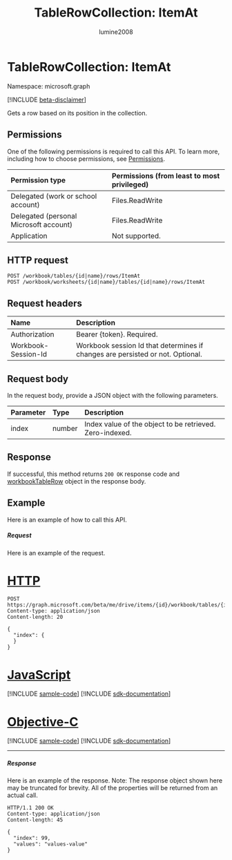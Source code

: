 ﻿---
title: "TableRowCollection: ItemAt"
description: "Gets a row based on its position in the collection."
author: "lumine2008"
localization_priority: Normal
ms.prod: "excel"
doc_type: apiPageType
---

# TableRowCollection: ItemAt

Namespace: microsoft.graph

[!INCLUDE [beta-disclaimer](../../includes/beta-disclaimer.md)]

Gets a row based on its position in the collection.

## Permissions

One of the following permissions is required to call this API. To learn more, including how to choose permissions, see [Permissions](/graph/permissions-reference).

| Permission type                        | Permissions (from least to most privileged) |
| :------------------------------------- | :------------------------------------------ |
| Delegated (work or school account)     | Files.ReadWrite                             |
| Delegated (personal Microsoft account) | Files.ReadWrite                             |
| Application                            | Not supported.                              |

## HTTP request

<!-- { "blockType": "ignored" } -->

```http
POST /workbook/tables/{id|name}/rows/ItemAt
POST /workbook/worksheets/{id|name}/tables/{id|name}/rows/ItemAt

```

## Request headers

| Name                | Description                                                                    |
| :------------------ | :----------------------------------------------------------------------------- |
| Authorization       | Bearer {token}. Required.                                                      |
| Workbook-Session-Id | Workbook session Id that determines if changes are persisted or not. Optional. |

## Request body

In the request body, provide a JSON object with the following parameters.

| Parameter | Type   | Description                                              |
| :-------- | :----- | :------------------------------------------------------- |
| index     | number | Index value of the object to be retrieved. Zero-indexed. |

## Response

If successful, this method returns `200 OK` response code and [workbookTableRow](../resources/workbooktablerow.md) object in the response body.

## Example

Here is an example of how to call this API.

##### Request

Here is an example of the request.

# [HTTP](#tab/http)

<!-- {
  "blockType": "request",
  "name": "tablerowcollection_itemat"
}-->

```http
POST https://graph.microsoft.com/beta/me/drive/items/{id}/workbook/tables/{id|name}/rows/ItemAt
Content-type: application/json
Content-length: 20

{
  "index": {
  }
}
```

# [JavaScript](#tab/javascript)

[!INCLUDE [sample-code](../includes/snippets/javascript/tablerowcollection-itemat-javascript-snippets.md)]
[!INCLUDE [sdk-documentation](../includes/snippets/snippets-sdk-documentation-link.md)]

# [Objective-C](#tab/objc)

[!INCLUDE [sample-code](../includes/snippets/objc/tablerowcollection-itemat-objc-snippets.md)]
[!INCLUDE [sdk-documentation](../includes/snippets/snippets-sdk-documentation-link.md)]

---

##### Response

Here is an example of the response. Note: The response object shown here may be truncated for brevity. All of the properties will be returned from an actual call.

<!-- {
  "blockType": "response",
  "truncated": true,
  "@odata.type": "microsoft.graph.workbookTableRow"
} -->

```http
HTTP/1.1 200 OK
Content-type: application/json
Content-length: 45

{
  "index": 99,
  "values": "values-value"
}
```

<!-- uuid: 8fcb5dbc-d5aa-4681-8e31-b001d5168d79
2015-10-25 14:57:30 UTC -->

<!--
{
  "type": "#page.annotation",
  "description": "TableRowCollection: ItemAt",
  "keywords": "",
  "section": "documentation",
  "tocPath": "",
  "suppressions": [
  ]
}
-->
